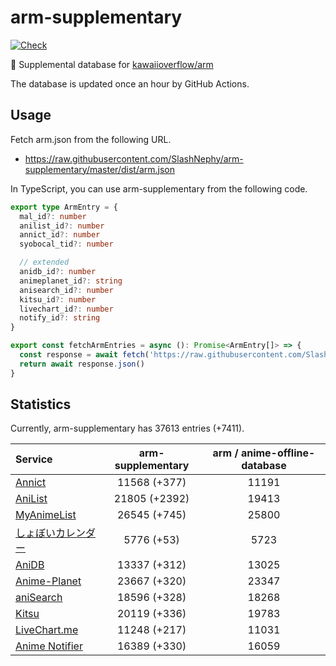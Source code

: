 # arm-supplementary

[![Check](https://github.com/SlashNephy/arm-supplementary/actions/workflows/check-node.yml/badge.svg)](https://github.com/SlashNephy/arm-supplementary/actions/workflows/check-node.yml)

💊 Supplemental database for [kawaiioverflow/arm](https://github.com/kawaiioverflow/arm)

The database is updated once an hour by GitHub Actions.

## Usage

Fetch arm.json from the following URL.

- https://raw.githubusercontent.com/SlashNephy/arm-supplementary/master/dist/arm.json

In TypeScript, you can use arm-supplementary from the following code.

```TypeScript
export type ArmEntry = {
  mal_id?: number
  anilist_id?: number
  annict_id?: number
  syobocal_tid?: number

  // extended
  anidb_id?: number
  animeplanet_id?: string
  anisearch_id?: number
  kitsu_id?: number
  livechart_id?: number
  notify_id?: string
}

export const fetchArmEntries = async (): Promise<ArmEntry[]> => {
  const response = await fetch('https://raw.githubusercontent.com/SlashNephy/arm-supplementary/master/dist/arm.json')
  return await response.json()
}
```

## Statistics

Currently, arm-supplementary has 37613 entries (+7411).

| Service                                     | arm-supplementary | arm / anime-offline-database |
| :------------------------------------------ | :---------------: | :--------------------------: |
| [Annict](https://annict.com)                |   11568 (+377)    |            11191             |
| [AniList](https://anilist.co)               |   21805 (+2392)   |            19413             |
| [MyAnimeList](https://myanimelist.net)      |   26545 (+745)    |            25800             |
| [しょぼいカレンダー](https://cal.syoboi.jp) |    5776 (+53)     |             5723             |
| [AniDB](https://anidb.net)                  |   13337 (+312)    |            13025             |
| [Anime-Planet](https://anime-planet.com)    |   23667 (+320)    |            23347             |
| [aniSearch](https://anisearch.com)          |   18596 (+328)    |            18268             |
| [Kitsu](https://kitsu.io)                   |   20119 (+336)    |            19783             |
| [LiveChart.me](https://livechart.me)        |   11248 (+217)    |            11031             |
| [Anime Notifier](https://notify.moe)        |   16389 (+330)    |            16059             |
